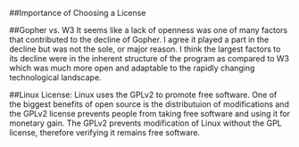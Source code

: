 ##Importance of Choosing a License

##Gopher vs. W3
It seems like a lack of openness was one of many factors that contributed to the decline of Gopher. I agree it played a part in the decline but was not the sole, or major reason. I think the largest factors to its decline were in the inherent structure of the program as compared to W3 which was much more open and adaptable to the rapidly changing technological landscape.

##Linux License:
Linux uses the GPLv2 to promote free software. One of the biggest benefits of open source is the distributuion of modifications and the GPLv2 license prevents people from taking free software and using it for monetary gain. The GPLv2 prevents modification of Linux without the GPL license, therefore verifying it remains free software. 

